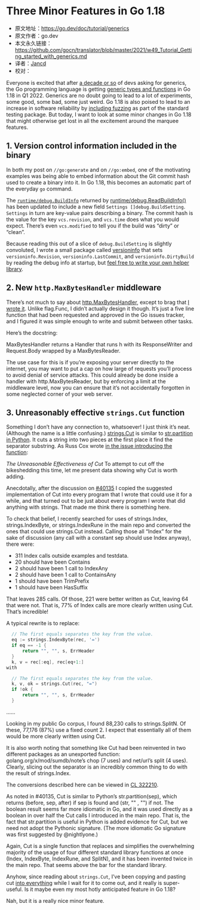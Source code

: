 # Three Minor Features in Go 1.18

- 原文地址：https://go.dev/doc/tutorial/generics
- 原文作者：go.dev
- 本文永久链接：https://github.com/gocn/translator/blob/master/2021/w49_Tutorial_Getting_started_with_generics.md
- 译者：[Jancd](https://github.com/Jancd)
- 校对：[](https://github.com/)

Everyone is excited that after [a decade or so](https://blog.carlmjohnson.net/post/google-go-the-good-the-bad-and-the-meh/) of devs asking for generics, the Go programming language is getting [generic types and functions](https://blog.carlmjohnson.net/post/google-go-the-good-the-bad-and-the-meh/) in Go 1.18 in Q1 2022. Generics are no doubt going to lead to a lot of experiments, some good, some bad, some just weird. Go 1.18 is also poised to lead to an increase in software reliability by [including fuzzing](https://go.dev/blog/fuzz-beta) as part of the standard testing package. But today, I want to look at some minor changes in Go 1.18 that might otherwise get lost in all the excitement around the marquee features.

## 1. Version control information included in the binary

In both my post on `//go:generate` and on `//go:embed`, one of the motivating examples was being able to embed information about the Git commit hash used to create a binary into it. In Go 1.18, this becomes an automatic part of the everyday `go` command.

The [`runtime/debug.BuildInfo`](https://pkg.go.dev/runtime/debug@master#BuildInfo) returned by [runtime/debug.ReadBuildInfo()](https://pkg.go.dev/runtime/debug@master#ReadBuildInfo) has been updated to include a new field `Settings []debug.BuildSetting`. `Settings` in turn are key-value pairs describing a binary. The commit hash is the value for the key `vcs.revision`, and `vcs.time` does what you would expect. There’s even `vcs.modified` to tell you if the build was “dirty” or “clean”.

Because reading this out of a slice of `debug.BuildSetting` is slightly convoluted, I wrote a small package called [versioninfo](https://github.com/carlmjohnson/versioninfo/) that sets `versioninfo.Revision`, `versioninfo.LastCommit`, and `versioninfo.DirtyBuild` by reading the debug info at startup, but [feel free to write your own helper library](https://blog.carlmjohnson.net/post/2020/avoid-dependencies/).

## 2. New `http.MaxBytesHandler` middleware

There’s not much to say about [http.MaxBytesHandler](https://pkg.go.dev/net/http@master#MaxBytesHandler), except to brag that [I wrote it](https://golang.org/cl/346569). Unlike flag.Func, I didn’t actually design it though. It’s just a five line function that had been requested and approved in the Go issues tracker, and I figured it was simple enough to write and submit between other tasks.

Here’s the docstring:

MaxBytesHandler returns a Handler that runs h with its ResponseWriter and Request.Body wrapped by a MaxBytesReader.

The use case for this is if you’re exposing your server directly to the internet, you may want to put a cap on how large of requests you’ll process to avoid denial of service attacks. This could already be done inside a handler with http.MaxBytesReader, but by enforcing a limit at the middleware level, now you can ensure that it’s not accidentally forgotten in some neglected corner of your web server.

## 3. Unreasonably effective `strings.Cut` function

Something I don’t have any connection to, whatsoever! I just think it’s neat. (Although the name is a little confusing.) [strings.Cut](https://pkg.go.dev/strings@master#Cut) is similar to [str.partition in Python](https://docs.python.org/3/library/stdtypes.html#str.partition). It cuts a string into two pieces at the first place it find the separator substring. As Russ Cox wrote [in the issue introducing the function](https://github.com/golang/go/issues/46336):

*The Unreasonable Effectiveness of Cut*
To attempt to cut off the bikeshedding this time, let me present data showing why Cut is worth adding.

Anecdotally, after the discussion on [#40135](https://github.com/golang/go/issues/40135) I copied the suggested implementation of Cut into every program that I wrote that could use it for a while, and that turned out to be just about every program I wrote that did anything with strings. That made me think there is something here.

To check that belief, I recently searched for uses of strings.Index, strings.IndexByte, or strings.IndexRune in the main repo and converted the ones that could use strings.Cut instead. Calling those all “Index” for the sake of discussion (any call with a constant sep should use Index anyway), there were:

- 311 Index calls outside examples and testdata.
- 20 should have been Contains
- 2 should have been 1 call to IndexAny
- 2 should have been 1 call to ContainsAny
- 1 should have been TrimPrefix
- 1 should have been HasSuffix

That leaves 285 calls. Of those, 221 were better written as Cut, leaving 64 that were not. That is, 77% of Index calls are more clearly written using Cut. That’s incredible!

A typical rewrite is to replace:

```go
  // The first equals separates the key from the value.
  eq := strings.IndexByte(rec, '=')
  if eq == -1 {
      return "", "", s, ErrHeader
  }
  k, v = rec[:eq], rec[eq+1:]
with

  // The first equals separates the key from the value.
  k, v, ok = strings.Cut(rec, "=")
  if !ok {
      return "", "", s, ErrHeader
  }
```

……

Looking in my public Go corpus, I found 88,230 calls to strings.SplitN. Of these, 77,176 (87%) use a fixed count 2. I expect that essentially all of them would be more clearly written using Cut.

It is also worth noting that something like Cut had been reinvented in two different packages as an unexported function: golang.org/x/mod/sumdb/note’s chop (7 uses) and net/url’s split (4 uses). Clearly, slicing out the separator is an incredibly common thing to do with the result of strings.Index.

The conversions described here can be viewed in [CL 322210](https://golang.org/cl/322210).

As noted in #40135, Cut is similar to Python’s str.partition(sep), which returns (before, sep, after) if sep is found and (str, "" , "") if not. The boolean result seems far more idiomatic in Go, and it was used directly as a boolean in over half the Cut calls I introduced in the main repo. That is, the fact that str.partition is useful in Python is added evidence for Cut, but we need not adopt the Pythonic signature. (The more idiomatic Go signature was first suggested by @nightlyone.)

Again, Cut is a single function that replaces and simplifies the overwhelming majority of the usage of four different standard library functions at once (Index, IndexByte, IndexRune, and SplitN), and it has been invented twice in the main repo. That seems above the bar for the standard library.

Anyhow, since reading about `strings.Cut`, I’ve been copying and pasting cut [into everything](https://www.reddit.com/r/golang/comments/rincmj/why_i_wrote_my_own_go_http_client/hoybhxi/?context=1) while I wait for it to come out, and it really is super-useful. Is it maybe even my most hotly anticipated feature in Go 1.18?

Nah, but it is a really nice minor feature.

